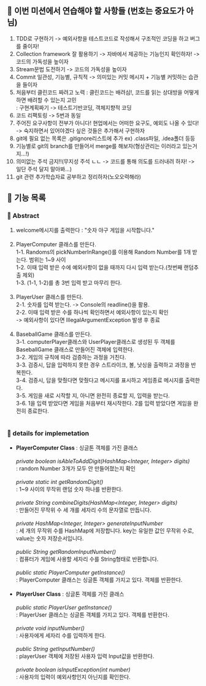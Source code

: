 ## 🙇 이번 미션에서 연습해야 할 사항들 (번호는 중요도가 아님)

1. TDD로 구현하기 -> 예외사항을 테스트코드로 작성해서 구조적인 코딩을 하고 버그를 줄이자!<br>
2. Collection framework 잘 활용하기 -> 자바에서 제공하는 기능인지 확인하자! -> 코드의 가독성을 높이자<br>
3. Stream문법 도전하기 -> 코드의 가독성을 높이자<br>
4. Commit 일관성, 기능별, 규칙적 -> 의미있는 커밋 메시지 + 기능별 커밋하는 습관을 들이자<br>
5. 처음부터 클린코드 짜려고 노력 : 클린코드는 배려심!, 코드를 읽는 상대방을 어떻게 하면 배려할 수 있는지 고민<br>
   : 구현계획짜기 -> 테스트기반코딩, 객체지향적 코딩<br>
6. 코드 리팩토링 -> 5번과 동일<br>
7. 주어진 요구사항이 전부가 아니다! 현업에서는 어떠한 요구도, 예외도 나올 수 있다!<br>
   -> 숙지하면서 있어야겠다 싶은 것들은 추가해서 구현하자<br>
8. git에 필요 없는 목록은 .gitignore리스트에 추가 ex) .class파일, .idea폴더 등등<br>
9. 기능별로 git의 branch를 만들어서 merge를 해보자(형상관리는 이러라고 있는거지...!)<br>
10. 의미없는 주석 금지!!(무지성 주석 ㄴㄴ -> 코드를 통해 의도를 드러내려 하자! -> 일단 주석 달지 말아봐...)<br>
11. git 관련 추가학습자료 공부하고 정리하자(노오오력해라)<br>

## 📝 기능 목록

### 🧐 Abstract

1. welcome메시지를 출력한다 : "숫자 야구 게임을 시작합니다."<br>
   <br>
2. PlayerComputer 클래스를 만든다.<br>
   1-1. Randoms의 pickNumberInRange()를 이용해 Random Number를 1개 받는다. 범위는 1~9 사이<br>
   1-2. 이때 입력 받은 수에 예외사항이 없을 때까지 다시 입력 받는다.(첫번째 랜덤추출 제외)<br>
   1-3. (1-1, 1-2)를 총 3번 입력 받고 마무리 한다.<br>
   <br>
3. PlayerUser 클래스를 만든다.<br>
   2-1. 숫자를 입력 받는다. -> Console의 readline()을 활용.<br>
   2-2. 이때 입력 받은 수를 하나씩 확인하면서 예외사항이 있는지 확인<br>
   -> 예외사항이 있다면 IllegalArgumentException 발생 후 종료<br>
   <br>
4. BaseballGame 클래스를 만든다.<br>
   3-1. computerPlayer클래스와 UserPlayer클래스로 생성된 두 객체를<br>
   BaseballGame 클래스로 만들어진 객체에 입력한다.<br>
   3-2. 게임의 규칙에 따라 검증하는 과정을 거친다.<br>
   3-3. 검증시, 답을 입력하지 못한 경우 스트라이크, 볼, 낫싱을 출력하고 과정을 반복한다.<br>
   3-4. 검증시, 답을 맞췄다면 맞췄다고 메시지를 표시하고 게임종료 메시지를 출력한다.<br>
   3-5. 게임을 새로 시작할 지, 아니면 완전히 종료할 지, 입력을 받는다.<br>
   3-6. 1을 입력 받았다면 게임을 처음부터 재시작한다. 2를 입력 받았다면 게임을 완전히 종료한다.<br>
   <br>

### 🔎 details for implemetation

- **PlayerComputer Class** :  싱글톤 객체를 가진 클래스<br>
  <br>
  *private boolean isAbleToAddDigit(HashMap<Integer, Integer> digits)*<br>
  : random Number 3개가 모두 안 만들어졌는지 확인<br>
  <br>
  *private static int getRandomDigit()*<br>
  : 1~9 사이의 무작위 랜덤 숫자 하나를 반환한다.<br>
  <br>
  *private String combineDigits(HashMap<Integer, Integer> digits)*<br>
  : 만들어진 무작위 수 세 개를 세자리 수의 문자열로 만듭니다.<br>
  <br>
  *private HashMap<Integer, Integer> generateInputNumber*<br>
  : 세 개의 무작위 수를 HashMap에 저장합니다. key는 유일한 값인 무작위 수로, value는 숫자 저장순서입니다.<br>
  <br>
  *public String getRandomInputNumber()*<br>
  : 컴퓨터가 게임에 사용할 세자리 수를 String형태로 반환합니다.<br>
  <br>
  *public static PlayerComputer getInstance()*<br>
  : PlayerComputer 클래스는 싱글톤 객체를 가지고 있다. 객체를 반환한다.<br>
  <br>
- **PlayerUser Class** :  싱글톤 객체를 가진 클래스<br>
  <br>
  *public static PlayerUser getInstance()*<br>
  : PlayerUser 클래스는 싱글톤 객체를 가지고 있다. 객체를 반환한다.<br>
  <br>
  *private void inputNumber()*<br>
  : 사용자에게 세자리 수를 입력하게 한다.<br>
  <br>
  *public String getInputNumber()*<br>
  : playerUser 객체에 저장된 사용자 입력 Input값을 반환한다.<br>
  <br>
  *private boolean isInputException(int number)*<br>
  : 사용자의 입력이 예외사항인지 아닌지를 확인한다.<br>
    







